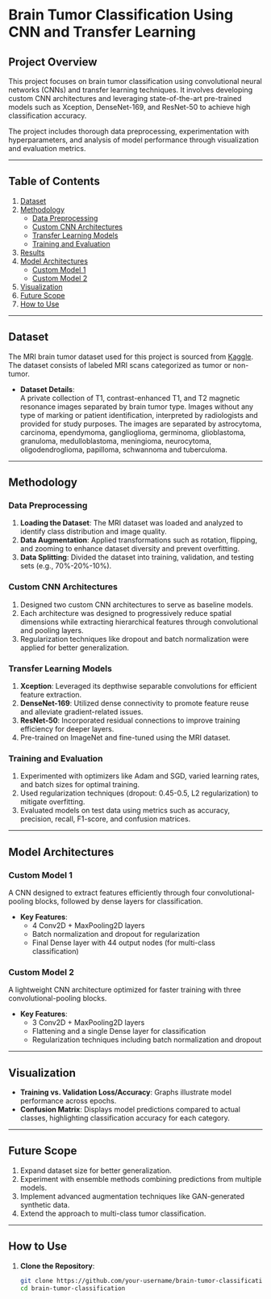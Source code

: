 # Brain Tumor Classification Using CNN and Transfer Learning  

## Project Overview  
This project focuses on brain tumor classification using convolutional neural networks (CNNs) and transfer learning techniques. It involves developing custom CNN architectures and leveraging state-of-the-art pre-trained models such as Xception, DenseNet-169, and ResNet-50 to achieve high classification accuracy.  

The project includes thorough data preprocessing, experimentation with hyperparameters, and analysis of model performance through visualization and evaluation metrics.  

---

## Table of Contents  
1. [Dataset](#dataset)  
2. [Methodology](#methodology)  
   - [Data Preprocessing](#data-preprocessing)  
   - [Custom CNN Architectures](#custom-cnn-architectures)  
   - [Transfer Learning Models](#transfer-learning-models)  
   - [Training and Evaluation](#training-and-evaluation)  
3. [Results](#results)  
4. [Model Architectures](#model-architectures)  
   - [Custom Model 1](#custom-model-1)  
   - [Custom Model 2](#custom-model-2)  
5. [Visualization](#visualization)  
6. [Future Scope](#future-scope)  
7. [How to Use](#how-to-use)  

---

## Dataset  
The MRI brain tumor dataset used for this project is sourced from [Kaggle](https://www.kaggle.com/datasets/fernando2rad/brain-tumor-mri-images-44c/data). The dataset consists of labeled MRI scans categorized as tumor or non-tumor.  

- **Dataset Details**:  
A private collection of T1, contrast-enhanced T1, and T2 magnetic resonance images separated by brain tumor type.
Images without any type of marking or patient identification, interpreted by radiologists and provided for study purposes.
The images are separated by astrocytoma, carcinoma, ependymoma, ganglioglioma, germinoma, glioblastoma, granuloma, medulloblastoma, meningioma, neurocytoma, oligodendroglioma, papilloma, schwannoma and tuberculoma.

---

## Methodology  

### Data Preprocessing  
1. **Loading the Dataset**: The MRI dataset was loaded and analyzed to identify class distribution and image quality.  
2. **Data Augmentation**: Applied transformations such as rotation, flipping, and zooming to enhance dataset diversity and prevent overfitting.  
3. **Data Splitting**: Divided the dataset into training, validation, and testing sets (e.g., 70%-20%-10%).  

### Custom CNN Architectures  
1. Designed two custom CNN architectures to serve as baseline models.  
2. Each architecture was designed to progressively reduce spatial dimensions while extracting hierarchical features through convolutional and pooling layers.  
3. Regularization techniques like dropout and batch normalization were applied for better generalization.  

### Transfer Learning Models  
1. **Xception**: Leveraged its depthwise separable convolutions for efficient feature extraction.  
2. **DenseNet-169**: Utilized dense connectivity to promote feature reuse and alleviate gradient-related issues.  
3. **ResNet-50**: Incorporated residual connections to improve training efficiency for deeper layers.  
4. Pre-trained on ImageNet and fine-tuned using the MRI dataset.  

### Training and Evaluation  
1. Experimented with optimizers like Adam and SGD, varied learning rates, and batch sizes for optimal training.  
2. Used regularization techniques (dropout: 0.45-0.5, L2 regularization) to mitigate overfitting.  
3. Evaluated models on test data using metrics such as accuracy, precision, recall, F1-score, and confusion matrices.  

---

## Model Architectures  

### Custom Model 1  
A CNN designed to extract features efficiently through four convolutional-pooling blocks, followed by dense layers for classification.  
- **Key Features**:  
  - 4 Conv2D + MaxPooling2D layers  
  - Batch normalization and dropout for regularization  
  - Final Dense layer with 44 output nodes (for multi-class classification)  

### Custom Model 2  
A lightweight CNN architecture optimized for faster training with three convolutional-pooling blocks.  
- **Key Features**:  
  - 3 Conv2D + MaxPooling2D layers  
  - Flattening and a single Dense layer for classification  
  - Regularization techniques including batch normalization and dropout  



---

## Visualization  
- **Training vs. Validation Loss/Accuracy**: Graphs illustrate model performance across epochs.  
- **Confusion Matrix**: Displays model predictions compared to actual classes, highlighting classification accuracy for each category.  

---

## Future Scope  
1. Expand dataset size for better generalization.  
2. Experiment with ensemble methods combining predictions from multiple models.  
3. Implement advanced augmentation techniques like GAN-generated synthetic data.  
4. Extend the approach to multi-class tumor classification.  

---

## How to Use  
1. **Clone the Repository**:  
   ```bash  
   git clone https://github.com/your-username/brain-tumor-classification.git  
   cd brain-tumor-classification  

